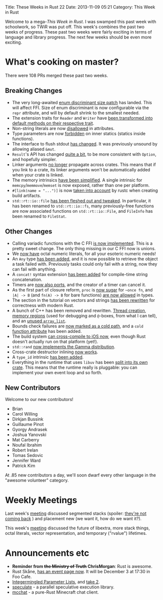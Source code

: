 Title: These Weeks in Rust 22
Date: 2013-11-09 05:21
Category: This Week in Rust

Welcome to a mega-*This Week in Rust*. I was swamped this past week with
schoolwork, so TWiR was put off. This week's combines the past two weeks of
progress. These past two weeks were fairly exciting in terms of language and
library progress. The next few weeks should be even more exciting.

<!-- more -->

# What's cooking on master?

There were 108 PRs merged these past two weeks.

## Breaking Changes

- The very long-awaited [enum discriminant size
  patch](https://github.com/mozilla/rust/pull/9613) has landed. This will
  affect FFI. Size of enum discriminant is now configurable via the `repr`
  attribute, and will by default shrink to the smallest needed.
- The extension traits for `Reader` and `Writer` have [been transformed into
  default methods on their respective
  trait](https://github.com/mozilla/rust/pull/10079).
- Non-string literals are now
  [disallowed](https://github.com/mozilla/rust/pull/10166) in attributes.
- Type parameters are now
  [forbidden](https://github.com/mozilla/rust/pull/10189) on inner statics
  (statics inside functions).
- The interface to flush stdout [has
  changed](https://github.com/mozilla/rust/pull/10218). It was previously
  unsound by allowing aliased `&mut`.
- `Result`'s API has changed [quite a
  bit](https://github.com/mozilla/rust/pull/10119), to be more consistent with
  `Option`, and hopefully simpler.
- Linker arguments [no longer](https://github.com/mozilla/rust/pull/10199)
  propagate across crates. This means that if you link to a crate, its linker
  arguments won't be automatically added when your crate is linked.
- The memory intrinsics [have been
  simplified](https://github.com/mozilla/rust/pull/10251). A single intrinsic
  for `memcpy`/`memmove`/`memset` is now exposed, rather than one per
	  platform.
- `#[link(name = "...")]` is now [taken into
  account](https://github.com/mozilla/rust/pull/10260) by rustc when creating
  build artifacts.
- `std::rt::io::file` [has been fleshed out and
  tweaked](https://github.com/mozilla/rust/pull/10179). In particular, it has
  been renamed to `std::rt::io::fs`, many previously-free functions are now
  associated functions on `std::rt::io::File`, and `FileInfo` has been renamed
  to `FileStat`.

## Other Changes

- Calling variadic functions with the C FFI [is now
  implemented](https://github.com/mozilla/rust/pull/10064). This is a pretty
  sweet change. The only thing missing in our C FFI now is unions.
- We [now have](https://github.com/mozilla/rust/pull/10243) octal numeric
  literals, for all your esoteric numeric needs!
- An `Any` type [has been added](https://github.com/mozilla/rust/pull/9967),
  and it is now possible to retrieve the object a task failed with. Previously
  tasks could only fail with a string, now they can fail with anything.
- A `concat!` syntax extension [has been
  added](https://github.com/mozilla/rust/pull/9740) for compile-time string
  concatenation.
- Timers are [now also ports](https://github.com/mozilla/rust/pull/10083), and
  the creator of a timer can cancel it.
- As the first part of closure reform, `proc` is [now sugar](https://github.com/mozilla/rust/pull/10132) for `~once
  fn`, and `|A| -> B` (and `fn(A) -> B` for bare functions) [are now
  allowed](https://github.com/mozilla/rust/pull/10187) in types.
- The section in the tutorial on vectors and strings [has been
  rewritten](https://github.com/mozilla/rust/pull/10354) for correctness with
  modern Rust.
- A bunch of C++ has been removed and rewritten. [Thread
  creation](https://github.com/mozilla/rust/pull/10290), [memory
  regions](https://github.com/mozilla/rust/pull/10094) (used for debugging and
  `@`-boxes, from what I can tell), and an [unused
  `array_list`](https://github.com/mozilla/rust/pull/10163/files).
- Bounds check failures are [now marked as a cold
  path](https://github.com/mozilla/rust/pull/10113), and a `cold` [function
  attribute](https://github.com/mozilla/rust/pull/10127) has been added.
- The build system [can cross-compile to iOS
  now](https://github.com/mozilla/rust/pull/10203), even though Rust doesn't
  actually run on that platform (yet!).
- `std::rand` [now implements the Gamma
  distribution](https://github.com/mozilla/rust/pull/10223).
- Cross-crate destructor inlining [now
  works](https://github.com/mozilla/rust/pull/10242).
- A `type_id` intrinsic [has been
  added](https://github.com/mozilla/rust/pull/10182).
- Everything in the runtime that uses `libuv` has been [split into its own
  crate](https://github.com/mozilla/rust/pull/10058). This means that the
  runtime really is pluggable: you can implement your own event loop and so
  forth.

## New Contributors

Welcome to our new contributors!

- Brian
- Carol Willing
- Dirkjan Bussink
- Guillaume Pinot
- Gyorgy Andrasek
- Joshua Yanovski
- Mat Carberry
- Noufal Ibrahim
- Robert Irelan
- Tomas Sedovic
- Jennifer Ward
- Patrick Kim

At .85 new contributors a day, we'll soon dwarf every other language in the
"awesome volunteer" category.

# Weekly Meetings

Last week's
[meeting](https://github.com/mozilla/rust/wiki/Meeting-weekly-2013-10-29)
discussed segmented stacks (spoiler: [they're not coming
back](https://mail.mozilla.org/pipermail/rust-dev/2013-November/006314.html) )
and placement new (we want it, how do we want it?).

This week's
[meeting](https://github.com/mozilla/rust/wiki/Meeting-weekly-2013-11-05)
discussed the future of libextra, more stack things, octal literals, vector
representation, and temporary ("rvalue") lifetimes.

# Announcements etc

- **Reminder from ~~the Ministry of Truth~~ ChrisMorgan**: Rust is awesome.
- Rust Skåne, [has an event page
  now](http://www.foocafe.org/event/a-friendly-introduction-to-rust). It will
  be December 3 at 17:30 in Foo Cafe.
- [Integermingled Parameter
  Lists](http://smallcultfollowing.com/babysteps/blog/2013/10/29/intermingled-parameter-lists/),
  and [take
  2](http://smallcultfollowing.com/babysteps/blog/2013/11/04/intermingled-parameter-lists/).
- [speculate](https://github.com/haxney/speculate) - a parallel speculative
  execution library.
- [mcchat](https://github.com/luqmana/mcchat) - a pure-Rust Minecraft chat
  client.
